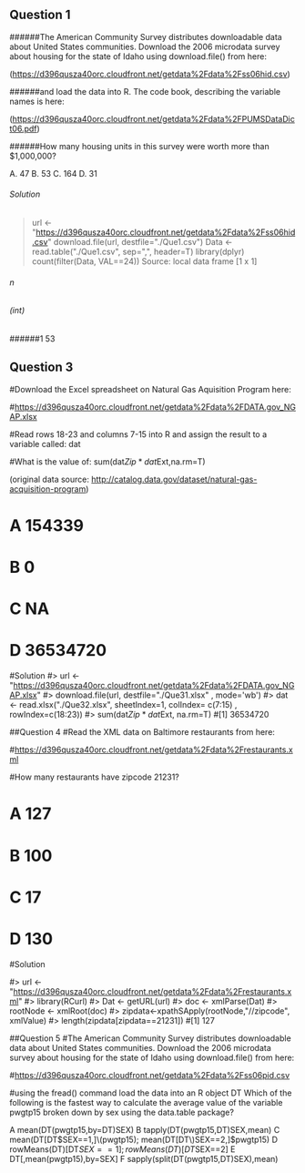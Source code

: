 ## Question 1
######The American Community Survey distributes downloadable data about United States communities. Download the 2006 microdata survey about housing for the state of Idaho using download.file() from here:

(https://d396qusza40orc.cloudfront.net/getdata%2Fdata%2Fss06hid.csv)

######and load the data into R. The code book, describing the variable names is here:

(https://d396qusza40orc.cloudfront.net/getdata%2Fdata%2FPUMSDataDict06.pdf)

######How many housing units in this survey were worth more than $1,000,000?

 A. 47
 B. 53
 C. 164
 D. 31

###### Solution

> url <- "https://d396qusza40orc.cloudfront.net/getdata%2Fdata%2Fss06hid.csv"
> download.file(url, destfile="./Que1.csv")
> Data <- read.table("./Que1.csv", sep=",", header=T)
> library(dplyr)
> count(filter(Data, VAL==24))
Source: local data frame [1 x 1]

######      n
######  (int)
######1    53


## Question 3
#Download the Excel spreadsheet on Natural Gas Aquisition Program here:

#https://d396qusza40orc.cloudfront.net/getdata%2Fdata%2FDATA.gov_NGAP.xlsx

#Read rows 18-23 and columns 7-15 into R and assign the result to a variable called: dat

#What is the value of: sum(dat$Zip*dat$Ext,na.rm=T)

(original data source: http://catalog.data.gov/dataset/natural-gas-acquisition-program)

# A 154339
# B 0
# C NA
# D 36534720

#Solution
#> url <- "https://d396qusza40orc.cloudfront.net/getdata%2Fdata%2FDATA.gov_NGAP.xlsx"
#> download.file(url, destfile="./Que31.xlsx" , mode='wb')
#> dat <- read.xlsx("./Que32.xlsx", sheetIndex=1, colIndex= c(7:15) , rowIndex=c(18:23))
#> sum(dat$Zip*dat$Ext, na.rm=T)
#[1] 36534720

##Question 4
#Read the XML data on Baltimore restaurants from here:

#https://d396qusza40orc.cloudfront.net/getdata%2Fdata%2Frestaurants.xml

#How many restaurants have zipcode 21231?

# A 127
# B 100
# C 17
# D 130

#Solution

#> url <- "https://d396qusza40orc.cloudfront.net/getdata%2Fdata%2Frestaurants.xml"
#> library(RCurl)
#> Dat <- getURL(url)
#> doc <- xmlParse(Dat)
#> rootNode <- xmlRoot(doc)
#> zipdata<-xpathSApply(rootNode,"//zipcode", xmlValue)
#> length(zipdata[zipdata==21231])
#[1] 127

##Question 5
#The American Community Survey distributes downloadable data about United States communities. Download the 2006 microdata survey about housing for the state of Idaho using download.file() from here:

#https://d396qusza40orc.cloudfront.net/getdata%2Fdata%2Fss06pid.csv

#using the fread() command load the data into an R object DT Which of the following is the fastest way to calculate the average value of the variable pwgtp15 broken down by sex using the data.table package?

 A mean(DT\(pwgtp15,by=DT\)SEX)
 B tapply(DT\(pwgtp15,DT\)SEX,mean)
 C mean(DT[DT$SEX==1,]\(pwgtp15); mean(DT[DT\)SEX==2,]$pwgtp15)
 D rowMeans(DT)[DT$SEX==1]; rowMeans(DT)[DT$SEX==2]
 E DT[,mean(pwgtp15),by=SEX]
 F sapply(split(DT\(pwgtp15,DT\)SEX),mean)
